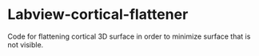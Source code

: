 # Labview-cortical-flattener
Code for flattening cortical 3D surface in order to minimize surface that is not visible.
